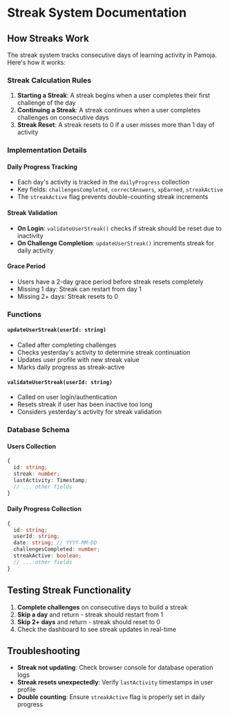 # Streak System Documentation

## How Streaks Work

The streak system tracks consecutive days of learning activity in Pamoja. Here's how it works:

### Streak Calculation Rules

1. **Starting a Streak**: A streak begins when a user completes their first challenge of the day
2. **Continuing a Streak**: A streak continues when a user completes challenges on consecutive days
3. **Streak Reset**: A streak resets to 0 if a user misses more than 1 day of activity

### Implementation Details

#### Daily Progress Tracking
- Each day's activity is tracked in the `dailyProgress` collection
- Key fields: `challengesCompleted`, `correctAnswers`, `xpEarned`, `streakActive`
- The `streakActive` flag prevents double-counting streak increments

#### Streak Validation
- **On Login**: `validateUserStreak()` checks if streak should be reset due to inactivity
- **On Challenge Completion**: `updateUserStreak()` increments streak for daily activity

#### Grace Period
- Users have a 2-day grace period before streak resets completely
- Missing 1 day: Streak can restart from day 1
- Missing 2+ days: Streak resets to 0

### Functions

#### `updateUserStreak(userId: string)`
- Called after completing challenges
- Checks yesterday's activity to determine streak continuation
- Updates user profile with new streak value
- Marks daily progress as streak-active

#### `validateUserStreak(userId: string)`  
- Called on user login/authentication
- Resets streak if user has been inactive too long
- Considers yesterday's activity for streak validation

### Database Schema

#### Users Collection
```typescript
{
  id: string;
  streak: number;
  lastActivity: Timestamp;
  // ... other fields
}
```

#### Daily Progress Collection
```typescript
{
  id: string;
  userId: string;
  date: string; // YYYY-MM-DD
  challengesCompleted: number;
  streakActive: boolean;
  // ... other fields
}
```

## Testing Streak Functionality

1. **Complete challenges** on consecutive days to build a streak
2. **Skip a day** and return - streak should restart from 1
3. **Skip 2+ days** and return - streak should reset to 0
4. Check the dashboard to see streak updates in real-time

## Troubleshooting

- **Streak not updating**: Check browser console for database operation logs
- **Streak resets unexpectedly**: Verify `lastActivity` timestamps in user profile
- **Double counting**: Ensure `streakActive` flag is properly set in daily progress